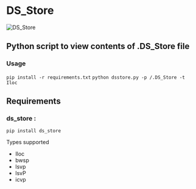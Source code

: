 # DS_Store

![DS_Store](https://raw.githubusercontent.com/dhaval17/DS_Store/assets/logo.png)

## Python script to view contents of .DS_Store file

### Usage 
`pip install -r requirements.txt`
`python dsstore.py -p /.DS_Store -t Iloc`

## Requirements

### ds_store :
`pip install ds_store`

Types supported 

- Iloc
- bwsp
- lsvp
- lsvP
- icvp
